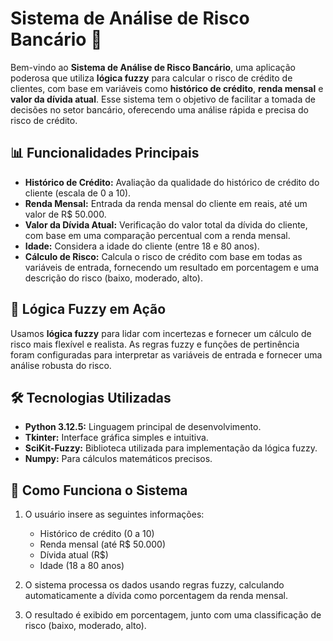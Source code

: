 # Sistema de Análise de Risco Bancário 🚀

Bem-vindo ao **Sistema de Análise de Risco Bancário**, uma aplicação poderosa que utiliza **lógica fuzzy** para calcular o risco de crédito de clientes, com base em variáveis como **histórico de crédito**, **renda mensal** e **valor da dívida atual**. Esse sistema tem o objetivo de facilitar a tomada de decisões no setor bancário, oferecendo uma análise rápida e precisa do risco de crédito.

## 📊 Funcionalidades Principais

- **Histórico de Crédito:** Avaliação da qualidade do histórico de crédito do cliente (escala de 0 a 10).
- **Renda Mensal:** Entrada da renda mensal do cliente em reais, até um valor de R$ 50.000.
- **Valor da Dívida Atual:** Verificação do valor total da dívida do cliente, com base em uma comparação percentual com a renda mensal.
- **Idade:** Considera a idade do cliente (entre 18 e 80 anos).
- **Cálculo de Risco:** Calcula o risco de crédito com base em todas as variáveis de entrada, fornecendo um resultado em porcentagem e uma descrição do risco (baixo, moderado, alto).

## 🧠 Lógica Fuzzy em Ação

Usamos **lógica fuzzy** para lidar com incertezas e fornecer um cálculo de risco mais flexível e realista. As regras fuzzy e funções de pertinência foram configuradas para interpretar as variáveis de entrada e fornecer uma análise robusta do risco.

## 🛠 Tecnologias Utilizadas

- **Python 3.12.5:** Linguagem principal de desenvolvimento.
- **Tkinter:** Interface gráfica simples e intuitiva.
- **SciKit-Fuzzy:** Biblioteca utilizada para implementação da lógica fuzzy.
- **Numpy:** Para cálculos matemáticos precisos.

## 🚀 Como Funciona o Sistema

1. O usuário insere as seguintes informações:
   - Histórico de crédito (0 a 10)
   - Renda mensal (até R$ 50.000)
   - Dívida atual (R$)
   - Idade (18 a 80 anos)

2. O sistema processa os dados usando regras fuzzy, calculando automaticamente a dívida como porcentagem da renda mensal.

3. O resultado é exibido em porcentagem, junto com uma classificação de risco (baixo, moderado, alto).

